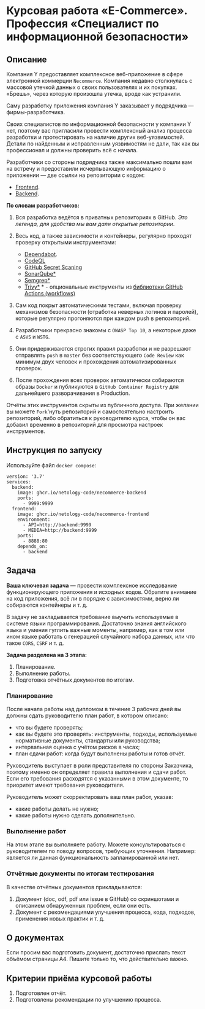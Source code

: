 # Курсовая работа «E-Commerce». Профессия «Специалист по информационной безопасности»

## Описание

Компания Y предоставляет комплексное веб-приложение в сфере электронной коммерции `Necommerce`. Компания недавно столкнулась с массовой утечкой данных о своих пользователях и их покупках. «Брешь», через которую произошла утечка, вроде как устранили.

Саму разработку приложения компания Y заказывает у подрядчика — фирмы-разработчика.

Своих специалистов по информационной безопасности у компании Y нет, поэтому вас пригласили провести комплексный анализ процесса разработки и протестировать на наличие других веб-уязвимостей. Детали по найденным и исправленным уязвимостям не дали, так как вы профессионал и должны проверить всё с начала.

Разработчики со стороны подрядчика также максимально пошли вам на встречу и предоставили исчерпывающую информацию о приложении — две ссылки на репозитории с кодом:
* [Frontend](https://github.com/netology-code/necommerce-frontend).
* [Backend](https://github.com/netology-code/necommerce-backend).

**По словам разработчиков:**
1. Вся разработка ведётся в приватных репозиториях в GitHub. *Это легенда, для удобства мы вам дали открытые репозитории*.

2. Весь код, а также зависимости и контейнеры, регулярно  проходят проверку открытыми инструментами:
    * [Dependabot](https://dependabot.com).
    * [CodeQL](https://docs.github.com/ru/code-security/code-scanning/introduction-to-code-scanning/about-code-scanning-with-codeql)
    * [GitHub Secret Scaning](https://docs.github.com/ru/code-security/secret-scanning/about-secret-scanning)
    * [SonarQube\*](https://docs.sonarsource.com/sonarqube/latest/)
    * [Semgrep\*](https://semgrep.dev/)
    * [Trivy\*](https://trivy.dev/)
    \* - опциональные инструменты из [библиотеки GitHub Actions (workflows)](https://docs.github.com/en/actions/security-guides/security-hardening-for-github-actions)
3. Сам код покрыт автоматическими тестами, включая проверку механизмов безопасности (отработка неверных логинов и паролей), которые регулярно прогоняются при каждом push в репозиторий.

4. Разработчики прекрасно знакомы с `OWASP Top 10`, а некоторые даже с `ASVS` и `WSTG`.

5. Они придерживаются строгих правил разработки и не разрешают отправлять `push` в `master` без соответствующего `Code Review` как минимум двух человек и прохождения автоматизированных проверок.

6. После прохождения всех проверок автоматически собираются образы `Docker` и публикуются в `GitHub Container Registry` для дальнейшего разворачивания в Production.

Отчёты этих инструментов скрыты из публичного доступа. При желании вы можете `Fork`'нуть репозиторий и самостоятельно настроить репозиторий, либо обратиться к руководителю курса, чтобы он вас добавил временно в репозиторий для просмотра настроек инструментов.

## Инструкция по запуску

Используйте файл `docker compose`:
```
version: '3.7'
services:
  backend:
    image: ghcr.io/netology-code/necommerce-backend
    ports:
      - 9999:9999
  frontend:
    image: ghcr.io/netology-code/necommerce-frontend
    environment:
      - API=http://backend:9999
      - MEDIA=http://backend:9999
    ports:
      - 8888:80
    depends_on:
      - backend
```

## Задача

**Ваша ключевая задача** — провести комплексное исследование функционирующего приложения и исходных кодов. Обратите внимание на код приложения, всё ли в порядке с зависимостями, верно ли собираются контейнеры и т. д.

В задачу не закладывается требование выучить используемые в системе языки программирования. Достаточно знания английского языка и умения гуглить важные моменты, например, как в том или ином языке работать с генерацией случайного набора данных, или что такое `CORS`, `CSRF` и т. д.

**Задача разделена на 3 этапа:**
1. Планирование.
2. Выполнение работы.
3. Подготовка отчётных документов по итогам.

### Планирование

После начала работы над дипломом в течение 3 рабочих дней вы должны сдать руководителю план работ, в котором описано:

* что вы будете проверять;
* как вы будете это проверять: инструменты, подходы, используемые нормативные документы, стандарты или руководства;
* интервальная оценка с учётом рисков в часах;
* план сдачи работ: когда будут выполнены работы и готов отчёт.

Руководитель выступает в роли представителя по стороны Заказчика, поэтому именно он определяет правила выполнения и сдачи работ. Если его требования расходятся с указанными в этом документе, то приоритет имеют требования руководителя.

Руководитель может скорректировать ваш план работ, указав:

* какие работы делать не нужно;
* какие работы нужно сделать дополнительно.

### Выполнение работ

На этом этапе вы выполняете работу. Можете консультироваться с руководителем по поводу вопросов, требующих уточнения. Например: является ли данная функциональность запланированной или нет.

### Отчётные документы по итогам тестирования

В качестве отчётных документов прикладываются:
1. Документ (doc, odf, pdf или issue в GitHub) со скриншотами и описанием обнаруженных проблем, если они есть.
2. Документ с рекомендациями улучшения процесса, кода, подходов, применения новых практик и т. д.

## О документах

Если просим вас подготовить документ, достаточно прислать текст объёмом страницы А4. Пишите только то, что действительно важно. 

## Критерии приёма курсовой работы

1. Подготовлен отчёт.
2. Подготовлены рекомендации по улучшению процесса.
